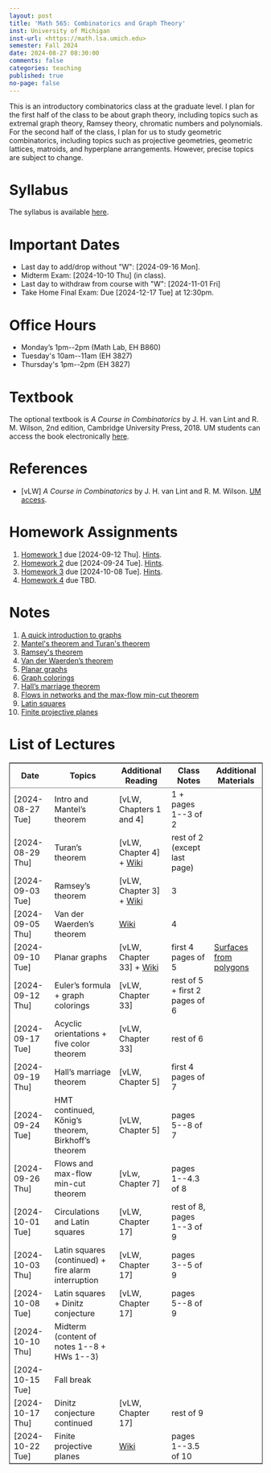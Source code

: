 ```yaml
---
layout: post
title: 'Math 565: Combinatorics and Graph Theory'
inst: University of Michigan
inst-url: <https://math.lsa.umich.edu>
semester: Fall 2024
date: 2024-08-27 08:30:00
comments: false
categories: teaching
published: true
no-page: false 
---
```

This is an introductory combinatorics class at the graduate level.
I plan for the first half of the class to be about graph theory, including
topics such as extremal graph theory, Ramsey theory, chromatic numbers
and polynomials.
For the second half of the class, I plan for us to 
study geometric combinatorics, including topics such as projective
geometries, geometric lattices, matroids, and hyperplane arrangements.
However, precise topics are subject to change. 


# Syllabus

The syllabus is available [here](https://www.dropbox.com/scl/fi/ssmxxbwi05fkn3612gtkq/24F-Math565-Syllabus.pdf?rlkey=umpfkz0fpy4xegc9kui781xmj&dl=0).


# Important Dates

-   Last day to add/drop without "W": <span class="timestamp-wrapper"><span class="timestamp">[2024-09-16 Mon]</span></span>.
-   Midterm Exam: <span class="timestamp-wrapper"><span class="timestamp">[2024-10-10 Thu] </span></span> (in class).
-   Last day to withdraw from course with "W": <span class="timestamp-wrapper"><span class="timestamp">[2024-11-01 Fri]</span></span>
-   Take Home Final Exam: Due <span class="timestamp-wrapper"><span class="timestamp">[2024-12-17 Tue] </span></span> at 12:30pm.


# Office Hours

-   Monday’s 1pm--2pm (Math Lab, EH B860)
-   Tuesday's 10am--11am (EH 3827)
-   Thursday's 1pm--2pm (EH 3827)


# Textbook

The optional textbook is *A Course in Combinatorics* by J. H. van Lint and R. M. Wilson, 2nd edition, Cambridge University Press, 2018. UM students can access the book electronically [here](https://doi-org.proxy.lib.umich.edu/10.1017/CBO9780511987045).


# References

-   [vLW] *A Course in Combinatorics* by J. H. van Lint and R. M. Wilson. [UM access](https://doi-org.proxy.lib.umich.edu/10.1017/CBO9780511987045).


# Homework Assignments

1.  [Homework 1](https://www.dropbox.com/scl/fi/uws1z9ila4ta5gq2fwbih/Math565-Homework1.pdf?rlkey=zt64ihneyuh30ry0ii7vdlwpp&dl=0) due <span class="timestamp-wrapper"><span class="timestamp">[2024-09-12 Thu]</span></span>. [Hints](https://www.dropbox.com/scl/fi/w47i9kx5c705v0naofzyz/Math565-Hints-Homework1.pdf?rlkey=bc7n2y82rly8p8cqvb3t0cwj1&dl=0).
2.  [Homework 2](https://www.dropbox.com/scl/fi/hy4x92r1q8slmt26efuzm/Math565-Homework2.pdf?rlkey=8gq1gdn0uptdrnzs06eycdyxv&st=9ujx51na&dl=0) due <span class="timestamp-wrapper"><span class="timestamp">[2024-09-24 Tue]</span></span>. [Hints](https://www.dropbox.com/scl/fi/oe10927yq51vvy018vrif/Math565-Hints-Homework2.pdf?rlkey=tj34opv0eu5tdy2qmxz3u9om7&st=2kb0hos0&dl=0).
3.  [Homework 3](https://www.dropbox.com/scl/fi/qy1cerbblgud2ajmiobyk/Math565-Homework3.pdf?rlkey=v9kr26aomho1pgnpzbc80vqb8&st=pkhqzznn&dl=0) due <span class="timestamp-wrapper"><span class="timestamp">[2024-10-08 Tue]</span></span>. [Hints](https://www.dropbox.com/scl/fi/mo92x3421k9yu1ypvzc57/Math565-Hints-Homework3.pdf?rlkey=ja1ixbva7rovknr3tmogwljhy&st=6aja2h6t&dl=0).
4.  [Homework 4](https://www.dropbox.com/scl/fi/inln8czlq2ka51ute5bpx/Math565-Homework4.pdf?rlkey=ii6gbnypkeurw73ibf9gcr43f&st=zvu4u1e5&dl=0) due TBD.


# Notes

1.  [A quick introduction to graphs](https://www.dropbox.com/scl/fi/obj4s9jcpm83l7qgz9ww1/1-Quick-intro-to-graphs.pdf?rlkey=owguctpxa48l773z1637qb8wd&dl=0)
2.  [Mantel's theorem and Turan's theorem](https://www.dropbox.com/scl/fi/3b8cftj3z0n1phaftuws4/2-Mantel-s-Theorem-and-Tur-n-s-Theorem.pdf?rlkey=hqyt68onshosmykhe6hb9wtt4&dl=0)
3.  [Ramsey's theorem](https://www.dropbox.com/scl/fi/54x7o5ygniwlq7dni3cxy/3-Ramsey-s-Theorem.pdf?rlkey=3eojvoub71ipgu2x99yn1ch7h&dl=0)
4.  [Van der Waerden’s theorem](https://www.dropbox.com/scl/fi/bgdwzu2obfdl7z0agmc9m/4-Van-der-Waerden-s-theorem.pdf?rlkey=h9uswfibhp2ohwv5958axpyu2&dl=0)
5.  [Planar graphs](https://www.dropbox.com/scl/fi/shcfttstoaltjth69qeis/5-Planar-graphs-and-embeddings-on-surfaces.pdf?rlkey=0sf213u4yxpe6atg3tvln7fps&dl=0)
6.  [Graph colorings](https://www.dropbox.com/scl/fi/7llq0zpxuzvvvagcusg1a/6-Graph-coloring.pdf?rlkey=a4b328f2z9bldtjm6k1lbyv21&st=206p7s08&dl=0)
7.  [Hall’s marriage theorem](https://www.dropbox.com/scl/fi/mblmbw1aacyqf8ui3k8r9/7-Hall-s-marriage-theorem.pdf?rlkey=02ktww9u1is8dtfrgrsl1c6op&st=tc8ejkfm&dl=0)
8.  [Flows in networks and the max-flow min-cut theorem](https://www.dropbox.com/scl/fi/fb71ma5zyalg09xwrguod/8-Flows-in-networks-and-the-max-flow-min-cut-theorem.pdf?rlkey=kr4imm77s2emek5nb0z373syg&st=11vgf78z&dl=0)
9.  [Latin squares](https://www.dropbox.com/s/ub7sewk4ri2s7te/9-Latin%20squares.pdf?st=qda62juw&dl=0)
10. [Finite projective planes](https://www.dropbox.com/scl/fi/1h5mpvoj387h1acy7rw5w/10-Finite-projective-planes.pdf?rlkey=qmje3pvifmjej2qazjl8704fc&st=ryef7uv3&dl=0)


# List of Lectures

<table border="2" cellspacing="0" cellpadding="6" rules="groups" frame="hsides">


<colgroup>
<col  class="org-left" />

<col  class="org-left" />

<col  class="org-left" />

<col  class="org-left" />

<col  class="org-left" />
</colgroup>
<thead>
<tr>
<th scope="col" class="org-left">Date</th>
<th scope="col" class="org-left">Topics</th>
<th scope="col" class="org-left">Additional Reading</th>
<th scope="col" class="org-left">Class Notes</th>
<th scope="col" class="org-left">Additional Materials</th>
</tr>
</thead>

<tbody>
<tr>
<td class="org-left"><span class="timestamp-wrapper"><span class="timestamp">[2024-08-27 Tue]</span></span></td>
<td class="org-left">Intro and Mantel’s theorem</td>
<td class="org-left">[vLW, Chapters 1 and 4]</td>
<td class="org-left">1 + pages 1--3 of 2</td>
<td class="org-left">&#xa0;</td>
</tr>


<tr>
<td class="org-left"><span class="timestamp-wrapper"><span class="timestamp">[2024-08-29 Thu]</span></span></td>
<td class="org-left">Turan’s theorem</td>
<td class="org-left">[vLW, Chapter 4] + <a href="https://en.wikipedia.org/wiki/Tur%C3%A1n%27s_theorem">Wiki</a></td>
<td class="org-left">rest of 2 (except last page)</td>
<td class="org-left">&#xa0;</td>
</tr>


<tr>
<td class="org-left"><span class="timestamp-wrapper"><span class="timestamp">[2024-09-03 Tue]</span></span></td>
<td class="org-left">Ramsey’s theorem</td>
<td class="org-left">[vLW, Chapter 3] + <a href="https://en.wikipedia.org/wiki/Ramsey%27s_theorem">Wiki</a></td>
<td class="org-left">3</td>
<td class="org-left">&#xa0;</td>
</tr>


<tr>
<td class="org-left"><span class="timestamp-wrapper"><span class="timestamp">[2024-09-05 Thu]</span></span></td>
<td class="org-left">Van der Waerden’s theorem</td>
<td class="org-left"><a href="https://en.wikipedia.org/wiki/Van_der_Waerden%27s_theorem">Wiki</a></td>
<td class="org-left">4</td>
<td class="org-left">&#xa0;</td>
</tr>


<tr>
<td class="org-left"><span class="timestamp-wrapper"><span class="timestamp">[2024-09-10 Tue]</span></span></td>
<td class="org-left">Planar graphs</td>
<td class="org-left">[vLW, Chapter 33] + <a href="https://en.wikipedia.org/wiki/Planar_graph">Wiki</a></td>
<td class="org-left">first 4 pages of 5</td>
<td class="org-left"><a href="https://en.wikipedia.org/wiki/Surface_(topology)#Construction_from_polygons">Surfaces from polygons</a></td>
</tr>


<tr>
<td class="org-left"><span class="timestamp-wrapper"><span class="timestamp">[2024-09-12 Thu]</span></span></td>
<td class="org-left">Euler’s formula + graph colorings</td>
<td class="org-left">[vLW, Chapter 33]</td>
<td class="org-left">rest of 5 + first 2 pages of 6</td>
<td class="org-left">&#xa0;</td>
</tr>


<tr>
<td class="org-left"><span class="timestamp-wrapper"><span class="timestamp">[2024-09-17 Tue]</span></span></td>
<td class="org-left">Acyclic orientations + five color theorem</td>
<td class="org-left">[vLW, Chapter 33]</td>
<td class="org-left">rest of 6</td>
<td class="org-left">&#xa0;</td>
</tr>


<tr>
<td class="org-left"><span class="timestamp-wrapper"><span class="timestamp">[2024-09-19 Thu]</span></span></td>
<td class="org-left">Hall’s marriage theorem</td>
<td class="org-left">[vLW, Chapter 5]</td>
<td class="org-left">first 4 pages of 7</td>
<td class="org-left">&#xa0;</td>
</tr>


<tr>
<td class="org-left"><span class="timestamp-wrapper"><span class="timestamp">[2024-09-24 Tue]</span></span></td>
<td class="org-left">HMT continued, Kőnig’s theorem, Birkhoff’s theorem</td>
<td class="org-left">[vLW, Chapter 5]</td>
<td class="org-left">pages 5--8 of 7</td>
<td class="org-left">&#xa0;</td>
</tr>


<tr>
<td class="org-left"><span class="timestamp-wrapper"><span class="timestamp">[2024-09-26 Thu]</span></span></td>
<td class="org-left">Flows and max-flow min-cut theorem</td>
<td class="org-left">[vLw, Chapter 7]</td>
<td class="org-left">pages 1--4.3 of 8</td>
<td class="org-left">&#xa0;</td>
</tr>


<tr>
<td class="org-left"><span class="timestamp-wrapper"><span class="timestamp">[2024-10-01 Tue]</span></span></td>
<td class="org-left">Circulations and Latin squares</td>
<td class="org-left">[vLW, Chapter 17]</td>
<td class="org-left">rest of 8, pages 1--3 of 9</td>
<td class="org-left">&#xa0;</td>
</tr>


<tr>
<td class="org-left"><span class="timestamp-wrapper"><span class="timestamp">[2024-10-03 Thu]</span></span></td>
<td class="org-left">Latin squares (continued) + fire alarm interruption</td>
<td class="org-left">[vLW, Chapter 17]</td>
<td class="org-left">pages 3--5 of 9</td>
<td class="org-left">&#xa0;</td>
</tr>


<tr>
<td class="org-left"><span class="timestamp-wrapper"><span class="timestamp">[2024-10-08 Tue]</span></span></td>
<td class="org-left">Latin squares + Dinitz conjecture</td>
<td class="org-left">[vLW, Chapter 17]</td>
<td class="org-left">pages 5--8 of 9</td>
<td class="org-left">&#xa0;</td>
</tr>


<tr>
<td class="org-left"><span class="timestamp-wrapper"><span class="timestamp">[2024-10-10 Thu]</span></span></td>
<td class="org-left">Midterm (content of notes 1--8 + HWs 1--3)</td>
<td class="org-left">&#xa0;</td>
<td class="org-left">&#xa0;</td>
<td class="org-left">&#xa0;</td>
</tr>


<tr>
<td class="org-left"><span class="timestamp-wrapper"><span class="timestamp">[2024-10-15 Tue]</span></span></td>
<td class="org-left">Fall break</td>
<td class="org-left">&#xa0;</td>
<td class="org-left">&#xa0;</td>
<td class="org-left">&#xa0;</td>
</tr>


<tr>
<td class="org-left"><span class="timestamp-wrapper"><span class="timestamp">[2024-10-17 Thu]</span></span></td>
<td class="org-left">Dinitz conjecture continued</td>
<td class="org-left">[vLW, Chapter 17]</td>
<td class="org-left">rest of 9</td>
<td class="org-left">&#xa0;</td>
</tr>


<tr>
<td class="org-left"><span class="timestamp-wrapper"><span class="timestamp">[2024-10-22 Tue]</span></span></td>
<td class="org-left">Finite projective planes</td>
<td class="org-left"><a href="https://en.wikipedia.org/wiki/Projective_plane">Wiki</a></td>
<td class="org-left">pages 1--3.5 of 10</td>
<td class="org-left">&#xa0;</td>
</tr>
</tbody>
</table>

